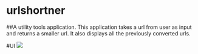 # urlshortner
##A utility tools application.
This application takes a url from user as input and returns a smaller url. It also displays all the previously converted urls.

#UI
<img src="/images/us-ss1.png" />
